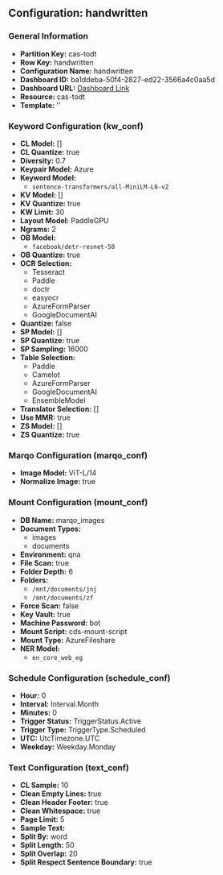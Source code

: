## Configuration: handwritten

### General Information
- **Partition Key:** cas-todt
- **Row Key:** handwritten
- **Configuration Name:** handwritten
- **Dashboard ID:** ba1ddeba-50f4-2827-ed22-3566a4c0aa5d
- **Dashboard URL:** [Dashboard Link](https://your-kibana-instance/app/kibana#/dashboard/ba1ddeba-50f4-2827-ed22-3566a4c0aa5d)
- **Resource:** cas-todt
- **Template:** ''

### Keyword Configuration (kw_conf)
- **CL Model:** []
- **CL Quantize:** true
- **Diversity:** 0.7
- **Keypair Model:** Azure
- **Keyword Model:** 
  - `sentence-transformers/all-MiniLM-L6-v2`
- **KV Model:** []
- **KV Quantize:** true
- **KW Limit:** 30
- **Layout Model:** PaddleGPU
- **Ngrams:** 2
- **OB Model:** 
  - `facebook/detr-resnet-50`
- **OB Quantize:** true
- **OCR Selection:** 
  - Tesseract
  - Paddle
  - doctr
  - easyocr
  - AzureFormParser
  - GoogleDocumentAI
- **Quantize:** false
- **SP Model:** []
- **SP Quantize:** true
- **SP Sampling:** 16000
- **Table Selection:**
  - Paddle
  - Camelot
  - AzureFormParser
  - GoogleDocumentAI
  - EnsembleModel
- **Translator Selection:** []
- **Use MMR:** true
- **ZS Model:** []
- **ZS Quantize:** true

### Marqo Configuration (marqo_conf)
- **Image Model:** ViT-L/14
- **Normalize Image:** true

### Mount Configuration (mount_conf)
- **DB Name:** marqo_images
- **Document Types:** 
  - images
  - documents
- **Environment:** qna
- **File Scan:** true
- **Folder Depth:** 6
- **Folders:**
  - `/mnt/documents/jnj`
  - `/mnt/documents/zf`
- **Force Scan:** false
- **Key Vault:** true
- **Machine Password:** bot
- **Mount Script:** cds-mount-script
- **Mount Type:** AzureFileshare
- **NER Model:** 
  - `en_core_web_eg`

### Schedule Configuration (schedule_conf)
- **Hour:** 0
- **Interval:** Interval.Month
- **Minutes:** 0
- **Trigger Status:** TriggerStatus.Active
- **Trigger Type:** TriggerType.Scheduled
- **UTC:** UtcTimezone.UTC
- **Weekday:** Weekday.Monday

### Text Configuration (text_conf)
- **CL Sample:** 10
- **Clean Empty Lines:** true
- **Clean Header Footer:** true
- **Clean Whitespace:** true
- **Page Limit:** 5
- **Sample Text:** 
- **Split By:** word
- **Split Length:** 50
- **Split Overlap:** 20
- **Split Respect Sentence Boundary:** true
